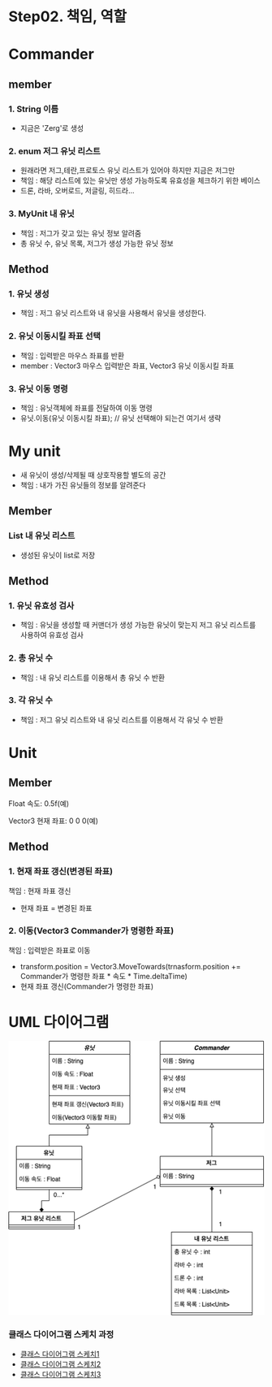 # Step02. 책임, 역할
# Commander
## member
### 1. String 이름
- 지금은 'Zerg'로 생성
### 2. enum 저그 유닛 리스트
- 원래라면 저그,테란,프로토스 유닛 리스트가 있어야 하지만 지금은 저그만
- 책임 : 해당 리스트에 있는 유닛만 생성 가능하도록 유효성을 체크하기 위한 베이스
- 드론, 라바,  오버로드, 저글링, 히드라...
### 3. MyUnit 내 유닛
- 책임 : 저그가 갖고 있는 유닛 정보 알려줌
- 총 유닛 수, 유닛 목록, 저그가 생성 가능한 유닛 정보
## Method
### 1. 유닛 생성
- 책임 : 저그 유닛 리스트와 내 유닛을 사용해서 유닛을 생성한다.
### 2. 유닛 이동시킬 좌표 선택
- 책임 : 입력받은 마우스 좌표를 반환
- member : Vector3 마우스 입력받은 좌표, Vector3 유닛 이동시킬 좌표
### 3. 유닛 이동 명령
- 책임 : 유닛객체에 좌표를 전달하여 이동 명령
- 유닛.이동(유닛 이동시킬 좌표); // 유닛 선택해야 되는건 여기서 생략
# My unit
- 새 유닛이 생성/삭제될 때 상호작용할 별도의 공간
- 책임 : 내가 가진 유닛들의 정보를 알려준다
## Member
### List<Unit> 내 유닛 리스트
- 생성된 유닛이 list로 저장
## Method
### 1. 유닛 유효성 검사 
- 책임 : 유닛을 생성할 때 커맨더가 생성 가능한 유닛이 맞는지 저그 유닛 리스트를 사용하여 유효성 검사
### 2. 총 유닛 수 
- 책임 : 내 유닛 리스트를 이용해서 총 유닛 수 반환
### 3. 각 유닛 수
- 책임 : 저그 유닛 리스트와 내 유닛 리스트를 이용해서 각 유닛 수 반환
# Unit
## Member

Float 속도: 0.5f(예)

Vector3 현재 좌표: 0 0 0(예)

## Method

### 1. 현재 좌표 갱신(변경된 좌표)

책임 : 현재 좌표 갱신

- 현재 좌표 = 변경된 좌표

### 2. 이동(Vector3 Commander가 명령한 좌표)

책임 : 입력받은 좌표로 이동

- transform.position = Vector3.MoveTowards(trnasform.position += Commander가 명령한 좌표 * 속도 * Time.deltaTime)
- 현재 좌표 갱신(Commander가 명령한 좌표)
# UML 다이어그램
![클래스 다이어그램 스케치3](/doc/resource/class_diagram03.png)
### 클래스 다이어그램 스케치 과정
- [클래스 다이어그램 스케치1](/class_diagram01.md)
- [클래스 다이어그램 스케치2](/class_diagram02.md)
- [클래스 다이어그램 스케치3](/class_diagram03.md)